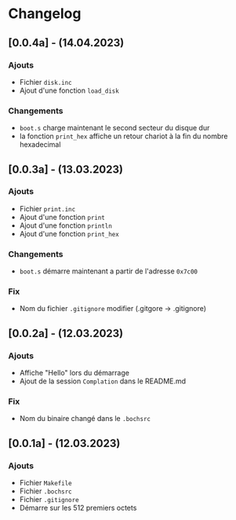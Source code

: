 # Changelog
## [0.0.4a] - (14.04.2023)
### Ajouts
- Fichier `disk.inc`
- Ajout d'une fonction `load_disk`
### Changements
- `boot.s` charge maintenant le second secteur du disque dur
- la fonction `print_hex` affiche un retour chariot à la fin du nombre hexadecimal

## [0.0.3a] - (13.03.2023)
### Ajouts
- Fichier `print.inc`
- Ajout d'une fonction `print`
- Ajout d'une fonction `println`
- Ajout d'une fonction `print_hex`
### Changements
- `boot.s` démarre maintenant a partir de l'adresse `0x7c00`
### Fix
- Nom du fichier `.gitignore` modifier (.gitgore -> .gitignore)

## [0.0.2a] - (12.03.2023)
### Ajouts
- Affiche "Hello" lors du démarrage
- Ajout de la session `Complation` dans le README.md
### Fix
- Nom du binaire changé dans le `.bochsrc`

## [0.0.1a] - (12.03.2023)
### Ajouts
- Fichier `Makefile`
- Fichier `.bochsrc`
- Fichier `.gitignore`
- Démarre sur les 512 premiers octets